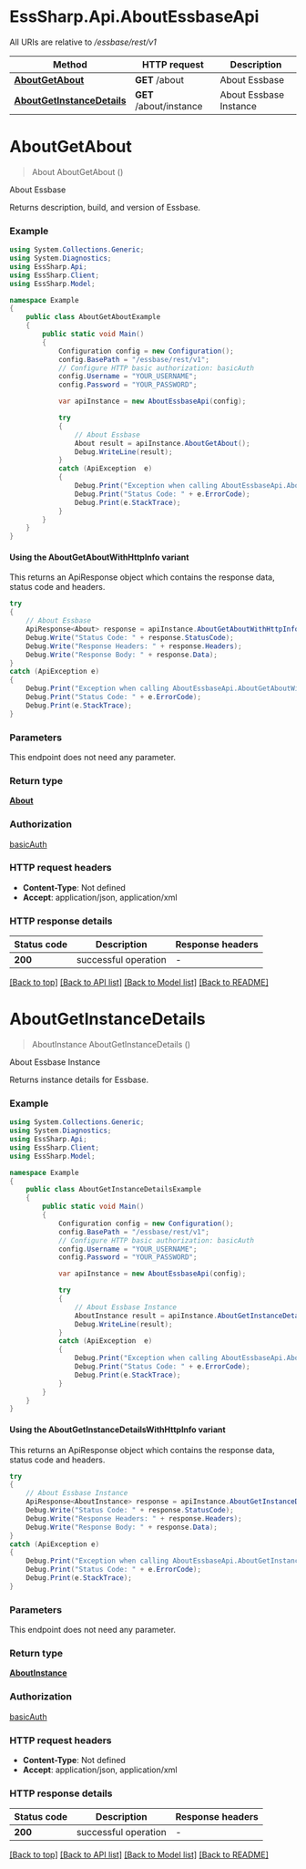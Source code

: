 # EssSharp.Api.AboutEssbaseApi

All URIs are relative to */essbase/rest/v1*

| Method | HTTP request | Description |
|--------|--------------|-------------|
| [**AboutGetAbout**](AboutEssbaseApi.md#aboutgetabout) | **GET** /about | About Essbase |
| [**AboutGetInstanceDetails**](AboutEssbaseApi.md#aboutgetinstancedetails) | **GET** /about/instance | About Essbase Instance |

<a id="aboutgetabout"></a>
# **AboutGetAbout**
> About AboutGetAbout ()

About Essbase

<p>Returns description, build, and version of Essbase.</p>

### Example
```csharp
using System.Collections.Generic;
using System.Diagnostics;
using EssSharp.Api;
using EssSharp.Client;
using EssSharp.Model;

namespace Example
{
    public class AboutGetAboutExample
    {
        public static void Main()
        {
            Configuration config = new Configuration();
            config.BasePath = "/essbase/rest/v1";
            // Configure HTTP basic authorization: basicAuth
            config.Username = "YOUR_USERNAME";
            config.Password = "YOUR_PASSWORD";

            var apiInstance = new AboutEssbaseApi(config);

            try
            {
                // About Essbase
                About result = apiInstance.AboutGetAbout();
                Debug.WriteLine(result);
            }
            catch (ApiException  e)
            {
                Debug.Print("Exception when calling AboutEssbaseApi.AboutGetAbout: " + e.Message);
                Debug.Print("Status Code: " + e.ErrorCode);
                Debug.Print(e.StackTrace);
            }
        }
    }
}
```

#### Using the AboutGetAboutWithHttpInfo variant
This returns an ApiResponse object which contains the response data, status code and headers.

```csharp
try
{
    // About Essbase
    ApiResponse<About> response = apiInstance.AboutGetAboutWithHttpInfo();
    Debug.Write("Status Code: " + response.StatusCode);
    Debug.Write("Response Headers: " + response.Headers);
    Debug.Write("Response Body: " + response.Data);
}
catch (ApiException e)
{
    Debug.Print("Exception when calling AboutEssbaseApi.AboutGetAboutWithHttpInfo: " + e.Message);
    Debug.Print("Status Code: " + e.ErrorCode);
    Debug.Print(e.StackTrace);
}
```

### Parameters
This endpoint does not need any parameter.
### Return type

[**About**](About.md)

### Authorization

[basicAuth](../README.md#basicAuth)

### HTTP request headers

 - **Content-Type**: Not defined
 - **Accept**: application/json, application/xml


### HTTP response details
| Status code | Description | Response headers |
|-------------|-------------|------------------|
| **200** | successful operation |  -  |

[[Back to top]](#) [[Back to API list]](../README.md#documentation-for-api-endpoints) [[Back to Model list]](../README.md#documentation-for-models) [[Back to README]](../README.md)

<a id="aboutgetinstancedetails"></a>
# **AboutGetInstanceDetails**
> AboutInstance AboutGetInstanceDetails ()

About Essbase Instance

<p>Returns instance details for Essbase.</p>

### Example
```csharp
using System.Collections.Generic;
using System.Diagnostics;
using EssSharp.Api;
using EssSharp.Client;
using EssSharp.Model;

namespace Example
{
    public class AboutGetInstanceDetailsExample
    {
        public static void Main()
        {
            Configuration config = new Configuration();
            config.BasePath = "/essbase/rest/v1";
            // Configure HTTP basic authorization: basicAuth
            config.Username = "YOUR_USERNAME";
            config.Password = "YOUR_PASSWORD";

            var apiInstance = new AboutEssbaseApi(config);

            try
            {
                // About Essbase Instance
                AboutInstance result = apiInstance.AboutGetInstanceDetails();
                Debug.WriteLine(result);
            }
            catch (ApiException  e)
            {
                Debug.Print("Exception when calling AboutEssbaseApi.AboutGetInstanceDetails: " + e.Message);
                Debug.Print("Status Code: " + e.ErrorCode);
                Debug.Print(e.StackTrace);
            }
        }
    }
}
```

#### Using the AboutGetInstanceDetailsWithHttpInfo variant
This returns an ApiResponse object which contains the response data, status code and headers.

```csharp
try
{
    // About Essbase Instance
    ApiResponse<AboutInstance> response = apiInstance.AboutGetInstanceDetailsWithHttpInfo();
    Debug.Write("Status Code: " + response.StatusCode);
    Debug.Write("Response Headers: " + response.Headers);
    Debug.Write("Response Body: " + response.Data);
}
catch (ApiException e)
{
    Debug.Print("Exception when calling AboutEssbaseApi.AboutGetInstanceDetailsWithHttpInfo: " + e.Message);
    Debug.Print("Status Code: " + e.ErrorCode);
    Debug.Print(e.StackTrace);
}
```

### Parameters
This endpoint does not need any parameter.
### Return type

[**AboutInstance**](AboutInstance.md)

### Authorization

[basicAuth](../README.md#basicAuth)

### HTTP request headers

 - **Content-Type**: Not defined
 - **Accept**: application/json, application/xml


### HTTP response details
| Status code | Description | Response headers |
|-------------|-------------|------------------|
| **200** | successful operation |  -  |

[[Back to top]](#) [[Back to API list]](../README.md#documentation-for-api-endpoints) [[Back to Model list]](../README.md#documentation-for-models) [[Back to README]](../README.md)

